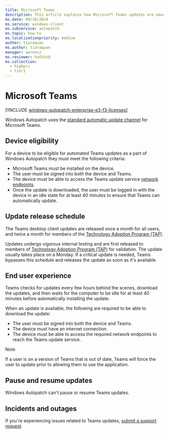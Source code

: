 ```yaml
---
title: Microsoft Teams
description: This article explains how Microsoft Teams updates are managed in Windows Autopatch
ms.date: 09/16/2024
ms.service: windows-client
ms.subservice: autopatch
ms.topic: how-to
ms.localizationpriority: medium
author: tiaraquan
ms.author: tiaraquan
manager: aaroncz
ms.reviewer: hathind
ms.collection:
  - highpri
  - tier1
---
```


# Microsoft Teams

[!INCLUDE [windows-autopatch-enterprise-e3-f3-licenses](../includes/windows-autopatch-enterprise-e3-f3-licenses.md)]

Windows Autopatch uses the [standard automatic update channel](/microsoftteams/teams-client-update#can-admins-deploy-updates-instead-of-teams-auto-updating) for Microsoft Teams.

## Device eligibility

For a device to be eligible for automated Teams updates as a part of Windows Autopatch they must meet the following criteria:

- Microsoft Teams must be installed on the device.
- The user must be signed into both the device and Teams.
- The device must be able to access the Teams update service [network endpoints](../prepare/windows-autopatch-configure-network.md).
- Once the update is downloaded, the user must be logged in with the device in an idle state for at least 40 minutes to ensure that Teams can automatically update.

## Update release schedule

The Teams desktop client updates are released once a month for all users, and twice a month for members of the [Technology Adoption Program (TAP)](https://developer.microsoft.com/microsoft-365/tap).

Updates undergo vigorous internal testing and are first released to members of [Technology Adoption Program (TAP)](https://developer.microsoft.com/microsoft-365/tap) for validation. The update usually takes place on a Monday. If a critical update is needed, Teams bypasses this schedule and releases the update as soon as it's available.

## End user experience

Teams checks for updates every few hours behind the scenes, download the updates, and then waits for the computer to be idle for at least 40 minutes before automatically installing the update.

When an update is available, the following are required to be able to download the update:

- The user must be signed into both the device and Teams.
- The device must have an internet connection.
- The device must be able to access the required network endpoints to reach the Teams update service.

> [!NOTE]
> If a user is on a version of Teams that is out of date, Teams will force the user to update prior to allowing them to use the application.

## Pause and resume updates

Windows Autopatch can't pause or resume Teams updates.

## Incidents and outages

If you're experiencing issues related to Teams updates, [submit a support request](../operate/windows-autopatch-support-request.md).

